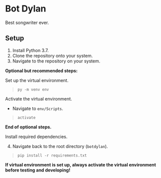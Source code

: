 # Bot Dylan
Best songwriter ever.

## Setup
1. Install Python 3.7.
2. Clone the repository onto your system.
3. Navigate to the repository on your system.

**Optional but recommended steps:**

Set up the virtual environment.
> `py -m venv env`

Activate the virtual environment.
* Navigate to `env/Scripts`.
> `activate`

**End of optional steps.**

Install required dependencies.

4. Navigate back to the root directory (`botdylan`).
> `pip install -r requirements.txt`


**If virtual environment is set up, always activate the virtual environment before testing and developing!**
